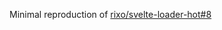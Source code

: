 Minimal reproduction of [rixo/svelte-loader-hot#8](https://github.com/rixo/svelte-loader-hot/issues/8)
